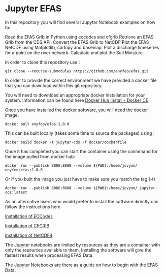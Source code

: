# Jupyter EFAS

In this repository you will find several Jupyter Notebook examples on how to:

Read the EFAS Grib in Python using eccodes and cfgrib
Retrieve an EFAS Grib from the CDS API.
Convert the EFAS Grib to NetCDF
Plot the EFAS NetCDF using Matplotlib, cartopy and basemap.
Plot a discharge timeseries for a point on the river network.
Calculate and plot the Soil Moisture.

In order to clone this repository use :

```git clone --recurse-submodules https://github.com/enyfeo/efas.git```

In order to provide the correct environment we have provided a docker file that you can download within this git repository.

You will need to download an appropriate docker installation for your system.
Information can be found here [Docker Hub Install - Docker CE](https://docs.docker.com/install/).

Once you have installed the docker software, you will need the docker image.

```docker pull enyfeo/efas:1.0.0```

This can be built locally (takes some time to source the packages) using :

```docker build docker -t jupyter-cds -f docker/dockerfile```

Once it has completed you can start the container using the conmmand for the image pulled from docker hub: 

```docker run --publish 8888:8888 --volume ${PWD}:/home/jovyan/ enyfeo/efas:1.0.0```

Or if you built the image you just have to make sure you match the tag (-t)

```docker run --publish 8888:8888 --volume ${PWD}:/home/jovyan/ jupyter-cds:latest```

As an alternative users who would prefer to install the software directly can follow the instructions here

[Installation of ECCodes](https://confluence.ecmwf.int/display/ECC/ecCodes+installation)

[Installation of CFGRIB](https://github.com/ecmwf/cfgrib)

[Installation of NetCDF4](https://pypi.org/project/netCDF4/)

The Jupyter notebooks are limited by resources as they are a container with only the resources available to them.
Installing the software will give the fastest results when processing EFAS Data.

The Jupyter Notebooks are there as a guide on how to begin with the EFAS Data.
